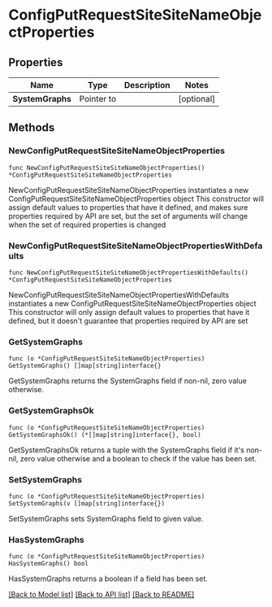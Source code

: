 # ConfigPutRequestSiteSiteNameObjectProperties

## Properties

Name | Type | Description | Notes
------------ | ------------- | ------------- | -------------
**SystemGraphs** | Pointer to  |  | [optional] 

## Methods

### NewConfigPutRequestSiteSiteNameObjectProperties

`func NewConfigPutRequestSiteSiteNameObjectProperties() *ConfigPutRequestSiteSiteNameObjectProperties`

NewConfigPutRequestSiteSiteNameObjectProperties instantiates a new ConfigPutRequestSiteSiteNameObjectProperties object
This constructor will assign default values to properties that have it defined,
and makes sure properties required by API are set, but the set of arguments
will change when the set of required properties is changed

### NewConfigPutRequestSiteSiteNameObjectPropertiesWithDefaults

`func NewConfigPutRequestSiteSiteNameObjectPropertiesWithDefaults() *ConfigPutRequestSiteSiteNameObjectProperties`

NewConfigPutRequestSiteSiteNameObjectPropertiesWithDefaults instantiates a new ConfigPutRequestSiteSiteNameObjectProperties object
This constructor will only assign default values to properties that have it defined,
but it doesn't guarantee that properties required by API are set

### GetSystemGraphs

`func (o *ConfigPutRequestSiteSiteNameObjectProperties) GetSystemGraphs() []map[string]interface{}`

GetSystemGraphs returns the SystemGraphs field if non-nil, zero value otherwise.

### GetSystemGraphsOk

`func (o *ConfigPutRequestSiteSiteNameObjectProperties) GetSystemGraphsOk() (*[]map[string]interface{}, bool)`

GetSystemGraphsOk returns a tuple with the SystemGraphs field if it's non-nil, zero value otherwise
and a boolean to check if the value has been set.

### SetSystemGraphs

`func (o *ConfigPutRequestSiteSiteNameObjectProperties) SetSystemGraphs(v []map[string]interface{})`

SetSystemGraphs sets SystemGraphs field to given value.

### HasSystemGraphs

`func (o *ConfigPutRequestSiteSiteNameObjectProperties) HasSystemGraphs() bool`

HasSystemGraphs returns a boolean if a field has been set.


[[Back to Model list]](../README.md#documentation-for-models) [[Back to API list]](../README.md#documentation-for-api-endpoints) [[Back to README]](../README.md)


